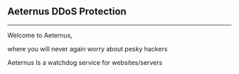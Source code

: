 ## Aeternus DDoS Protection
-------

Welcome to Aeternus,

where you will never again worry about pesky hackers

Aeternus Is a watchdog service for websites/servers
